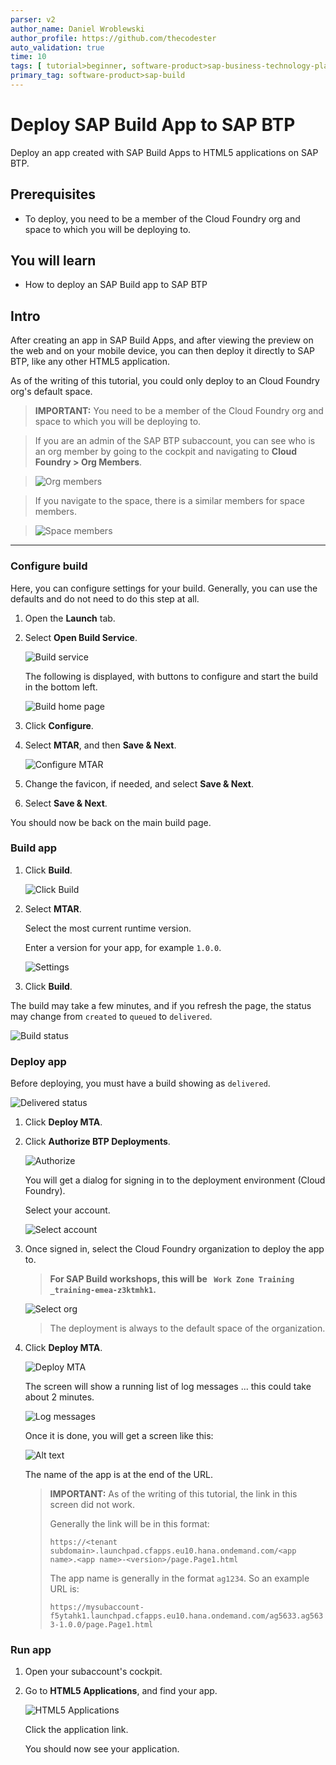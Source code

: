 ```yaml
---
parser: v2
author_name: Daniel Wroblewski
author_profile: https://github.com/thecodester
auto_validation: true
time: 10
tags: [ tutorial>beginner, software-product>sap-business-technology-platform,software-product>sap-build, software-product>sap-build-apps--enterprise-edition]
primary_tag: software-product>sap-build
---
```

 

# Deploy SAP Build App to SAP BTP
<!-- description --> Deploy an app created with SAP Build Apps to HTML5 applications on SAP BTP.

 
## Prerequisites
- To deploy, you need to be a member of the Cloud Foundry org and space to which you will be deploying to.


## You will learn
- How to deploy an SAP Build app to SAP BTP



## Intro
After creating an app in SAP Build Apps, and after viewing the preview on the web and on your mobile device, you can then deploy it directly to SAP BTP, like any other HTML5 application.

As of the writing of this tutorial, you could only deploy to an Cloud Foundry org's default space.

>**IMPORTANT:** You need to be a member of the Cloud Foundry org and space to which you will be deploying to.

>If you are an admin of the SAP BTP subaccount, you can see who is an org member by going to the cockpit and navigating to **Cloud Foundry > Org Members**.

>![Org members](org-members.png)

> If you navigate to the space, there is a similar members for space members.

>![Space members](org-space-members.png)

---

### Configure build
Here, you can configure settings for your build. Generally, you can use the defaults and do not need to do this step at all. 

1. Open the **Launch** tab.
   
2. Select **Open Build Service**.
   
    ![Build service](build1.png)

    The following is displayed, with buttons to configure and start the build in the bottom left.

    ![Build home page](configure1.png)

3. Click **Configure**.

4. Select **MTAR**, and then **Save & Next**.

    ![Configure MTAR](configure2.png)
   
5. Change the favicon, if needed, and select **Save & Next**.
   
6. Select **Save & Next**.

You should now be back on the main build page.




### Build app
1. Click **Build**.

    ![Click Build](build1a.png)

2. Select **MTAR**.
   
    Select the most current runtime version.

    Enter a version for your app, for example `1.0.0`.

    ![Settings](build2.png)

3. Click **Build**.

The build may take a few minutes, and if you refresh the page, the status may change from `created` to `queued` to `delivered`.

![Build status](build3.png)

### Deploy app
Before deploying, you must have a build showing as `delivered`.

![Delivered status](deploy1.png)

1. Click **Deploy MTA**.

2. Click **Authorize BTP Deployments**.

    ![Authorize](deploy2.png)

    You will get a dialog for signing in to the deployment environment (Cloud Foundry).
    
    Select your account.

    ![Select account](deploy3.png)

    
3. Once signed in, select the Cloud Foundry organization to deploy the app to.

    >**For SAP Build workshops, this will be `
Work Zone Training _training-emea-z3ktmhk1`.**

    ![Select org](deploy4.png)

    >The deployment is always to the default space of the organization.

4. Click **Deploy MTA**.

    ![Deploy MTA](deploy5.png)

    The screen will show a running list of log messages ... this could take about 2 minutes.

    ![Log messages](deploy6.png)

    Once it is done, you will get a screen like this:

    ![Alt text](deploy7.png)

    The name of the app is at the end of the URL.

    >**IMPORTANT:** As of the writing of this tutorial, the link in this screen did not work.
    >
    >Generally the link will be in this format:
    >
    >`https://<tenant subdomain>.launchpad.cfapps.eu10.hana.ondemand.com/<app name>.<app name>-<version>/page.Page1.html`
    >
    >The app name is generally in the format `ag1234`. So an example URL is:
    >
    >`https://mysubaccount-f5ytahk1.launchpad.cfapps.eu10.hana.ondemand.com/ag5633.ag5633-1.0.0/page.Page1.html`

### Run app
1. Open your subaccount's cockpit.

2. Go to **HTML5 Applications**, and find your app.

    ![HTML5 Applications](run1.png)

    Click the application link.

    You should now see your application.
